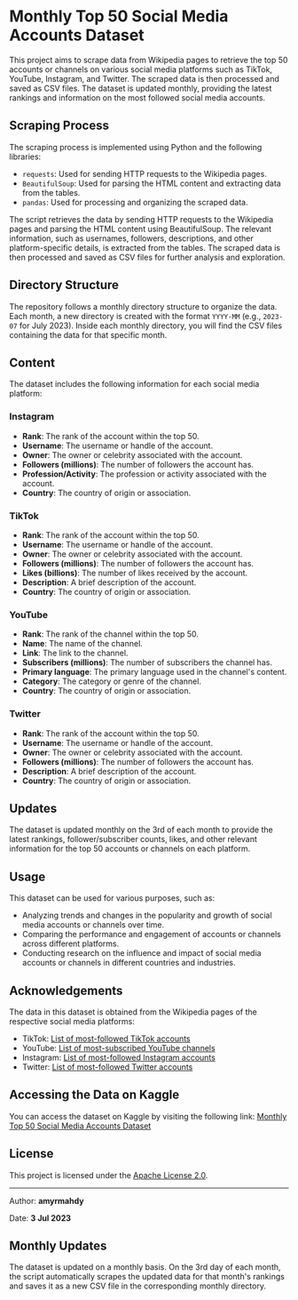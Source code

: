 # Monthly Top 50 Social Media Accounts Dataset

This project aims to scrape data from Wikipedia pages to retrieve the top 50 accounts or channels on various social media platforms such as TikTok, YouTube, Instagram, and Twitter. The scraped data is then processed and saved as CSV files. The dataset is updated monthly, providing the latest rankings and information on the most followed social media accounts.

## Scraping Process

The scraping process is implemented using Python and the following libraries:

- `requests`: Used for sending HTTP requests to the Wikipedia pages.
- `BeautifulSoup`: Used for parsing the HTML content and extracting data from the tables.
- `pandas`: Used for processing and organizing the scraped data.

The script retrieves the data by sending HTTP requests to the Wikipedia pages and parsing the HTML content using BeautifulSoup. The relevant information, such as usernames, followers, descriptions, and other platform-specific details, is extracted from the tables. The scraped data is then processed and saved as CSV files for further analysis and exploration.


## Directory Structure

The repository follows a monthly directory structure to organize the data. Each month, a new directory is created with the format `YYYY-MM` (e.g., `2023-07` for July 2023). Inside each monthly directory, you will find the CSV files containing the data for that specific month.


## Content

The dataset includes the following information for each social media platform:

### Instagram

- **Rank**: The rank of the account within the top 50.
- **Username**: The username or handle of the account.
- **Owner**: The owner or celebrity associated with the account.
- **Followers (millions)**: The number of followers the account has.
- **Profession/Activity**: The profession or activity associated with the account.
- **Country**: The country of origin or association.

### TikTok

- **Rank**: The rank of the account within the top 50.
- **Username**: The username or handle of the account.
- **Owner**: The owner or celebrity associated with the account.
- **Followers (millions)**: The number of followers the account has.
- **Likes (billions)**: The number of likes received by the account.
- **Description**: A brief description of the account.
- **Country**: The country of origin or association.

### YouTube

- **Rank**: The rank of the channel within the top 50.
- **Name**: The name of the channel.
- **Link**: The link to the channel.
- **Subscribers (millions)**: The number of subscribers the channel has.
- **Primary language**: The primary language used in the channel's content.
- **Category**: The category or genre of the channel.
- **Country**: The country of origin or association.

### Twitter

- **Rank**: The rank of the account within the top 50.
- **Username**: The username or handle of the account.
- **Owner**: The owner or celebrity associated with the account.
- **Followers (millions)**: The number of followers the account has.
- **Description**: A brief description of the account.
- **Country**: The country of origin or association.

## Updates

The dataset is updated monthly on the 3rd of each month to provide the latest rankings, follower/subscriber counts, likes, and other relevant information for the top 50 accounts or channels on each platform.

## Usage

This dataset can be used for various purposes, such as:

- Analyzing trends and changes in the popularity and growth of social media accounts or channels over time.
- Comparing the performance and engagement of accounts or channels across different platforms.
- Conducting research on the influence and impact of social media accounts or channels in different countries and industries.

## Acknowledgements

The data in this dataset is obtained from the Wikipedia pages of the respective social media platforms:

- TikTok: [List of most-followed TikTok accounts](https://en.wikipedia.org/wiki/List_of_most-followed_TikTok_accounts)
- YouTube: [List of most-subscribed YouTube channels](https://en.wikipedia.org/wiki/List_of_most-subscribed_YouTube_channels)
- Instagram: [List of most-followed Instagram accounts](https://en.wikipedia.org/wiki/List_of_most-followed_Instagram_accounts)
- Twitter: [List of most-followed Twitter accounts](https://en.wikipedia.org/wiki/List_of_most-followed_Twitter_accounts)

## Accessing the Data on Kaggle

You can access the dataset on Kaggle by visiting the following link:
[Monthly Top 50 Social Media Accounts Dataset](https://www.kaggle.com/datasets/amyrmahdy/monthly-top-50-social-media-accounts)

## License

This project is licensed under the [Apache License 2.0](LICENSE).


---

Author: **amyrmahdy**

Date: **3 Jul 2023**

## Monthly Updates

The dataset is updated on a monthly basis. On the 3rd day of each month, the script automatically scrapes the updated data for that month's rankings and saves it as a new CSV file in the corresponding monthly directory.



